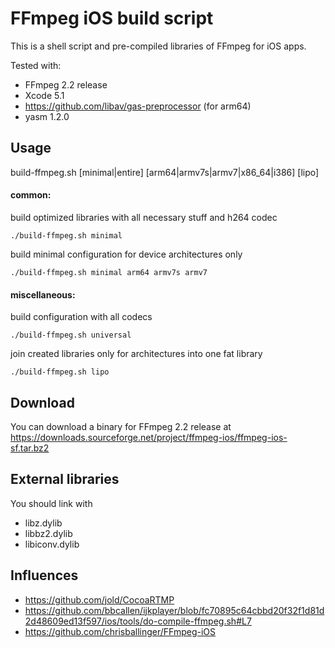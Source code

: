 # FFmpeg iOS build script

This is a shell script and pre-compiled libraries of FFmpeg for iOS apps.

Tested with:

* FFmpeg 2.2 release
* Xcode 5.1
* https://github.com/libav/gas-preprocessor (for arm64)
* yasm 1.2.0

## Usage

build-ffmpeg.sh [minimal|entire] [arm64|armv7s|armv7|x86_64|i386] [lipo] 

#### common:

build optimized libraries with all necessary stuff and h264 codec 
```
./build-ffmpeg.sh minimal
```
build minimal configuration for device architectures only 
```
./build-ffmpeg.sh minimal arm64 armv7s armv7
```

#### miscellaneous:
build configuration with all codecs 
```
./build-ffmpeg.sh universal
```
join created libraries only for architectures into one fat library
```
./build-ffmpeg.sh lipo
```

## Download

You can download a binary for FFmpeg 2.2 release at https://downloads.sourceforge.net/project/ffmpeg-ios/ffmpeg-ios-sf.tar.bz2

## External libraries

You should link with

* libz.dylib
* libbz2.dylib
* libiconv.dylib

## Influences

* https://github.com/jold/CocoaRTMP
* https://github.com/bbcallen/ijkplayer/blob/fc70895c64cbbd20f32f1d81d2d48609ed13f597/ios/tools/do-compile-ffmpeg.sh#L7
* https://github.com/chrisballinger/FFmpeg-iOS